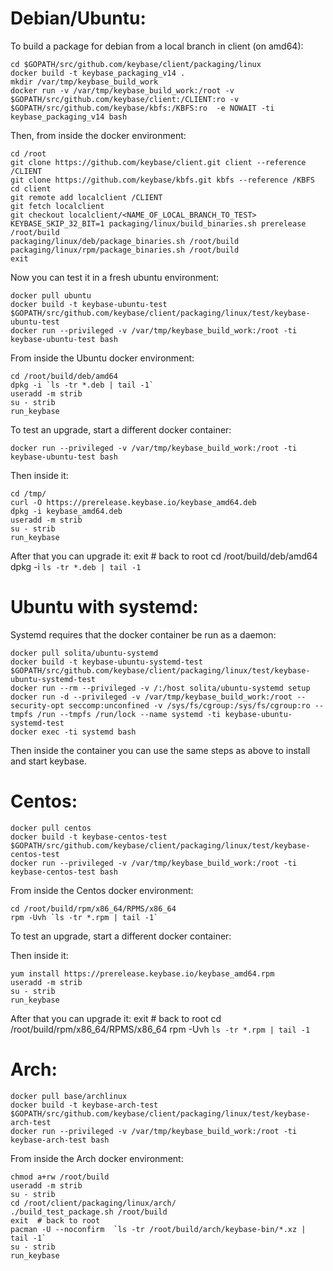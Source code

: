 Debian/Ubuntu:
=======

To build a package for debian from a local branch in client (on amd64):

    cd $GOPATH/src/github.com/keybase/client/packaging/linux
    docker build -t keybase_packaging_v14 .
    mkdir /var/tmp/keybase_build_work
    docker run -v /var/tmp/keybase_build_work:/root -v $GOPATH/src/github.com/keybase/client:/CLIENT:ro -v $GOPATH/src/github.com/keybase/kbfs:/KBFS:ro  -e NOWAIT -ti keybase_packaging_v14 bash

Then, from inside the docker environment:

    cd /root
    git clone https://github.com/keybase/client.git client --reference /CLIENT
    git clone https://github.com/keybase/kbfs.git kbfs --reference /KBFS
    cd client
    git remote add localclient /CLIENT
    git fetch localclient
    git checkout localclient/<NAME_OF_LOCAL_BRANCH_TO_TEST>
    KEYBASE_SKIP_32_BIT=1 packaging/linux/build_binaries.sh prerelease /root/build
    packaging/linux/deb/package_binaries.sh /root/build
    packaging/linux/rpm/package_binaries.sh /root/build
    exit

Now you can test it in a fresh ubuntu environment:

    docker pull ubuntu
    docker build -t keybase-ubuntu-test $GOPATH/src/github.com/keybase/client/packaging/linux/test/keybase-ubuntu-test
    docker run --privileged -v /var/tmp/keybase_build_work:/root -ti keybase-ubuntu-test bash

From inside the Ubuntu docker environment:

    cd /root/build/deb/amd64
    dpkg -i `ls -tr *.deb | tail -1`
    useradd -m strib
    su - strib
    run_keybase

To test an upgrade, start a different docker container:

    docker run --privileged -v /var/tmp/keybase_build_work:/root -ti keybase-ubuntu-test bash

Then inside it:

    cd /tmp/
    curl -O https://prerelease.keybase.io/keybase_amd64.deb
    dpkg -i keybase_amd64.deb
    useradd -m strib
    su - strib
    run_keybase

After that you can upgrade it:
    exit  # back to root
    cd /root/build/deb/amd64
    dpkg -i `ls -tr *.deb | tail -1`

Ubuntu with systemd:
=======

Systemd requires that the docker container be run as a daemon:

    docker pull solita/ubuntu-systemd
    docker build -t keybase-ubuntu-systemd-test $GOPATH/src/github.com/keybase/client/packaging/linux/test/keybase-ubuntu-systemd-test
    docker run --rm --privileged -v /:/host solita/ubuntu-systemd setup
    docker run -d --privileged -v /var/tmp/keybase_build_work:/root --security-opt seccomp:unconfined -v /sys/fs/cgroup:/sys/fs/cgroup:ro --tmpfs /run --tmpfs /run/lock --name systemd -ti keybase-ubuntu-systemd-test
    docker exec -ti systemd bash

Then inside the container you can use the same steps as above to
install and start keybase.

Centos:
========

    docker pull centos
    docker build -t keybase-centos-test $GOPATH/src/github.com/keybase/client/packaging/linux/test/keybase-centos-test
    docker run --privileged -v /var/tmp/keybase_build_work:/root -ti keybase-centos-test bash

From inside the Centos docker environment:

    cd /root/build/rpm/x86_64/RPMS/x86_64
    rpm -Uvh `ls -tr *.rpm | tail -1`

To test an upgrade, start a different docker container:

Then inside it:

    yum install https://prerelease.keybase.io/keybase_amd64.rpm
    useradd -m strib
    su - strib
    run_keybase

After that you can upgrade it:
    exit  # back to root
    cd /root/build/rpm/x86_64/RPMS/x86_64
    rpm -Uvh `ls -tr *.rpm | tail -1`

Arch:
=====

    docker pull base/archlinux
    docker build -t keybase-arch-test $GOPATH/src/github.com/keybase/client/packaging/linux/test/keybase-arch-test
    docker run --privileged -v /var/tmp/keybase_build_work:/root -ti keybase-arch-test bash

From inside the Arch docker environment:

    chmod a+rw /root/build
    useradd -m strib
    su - strib
    cd /root/client/packaging/linux/arch/
    ./build_test_package.sh /root/build
    exit  # back to root
    pacman -U --noconfirm  `ls -tr /root/build/arch/keybase-bin/*.xz | tail -1`
    su - strib
    run_keybase
